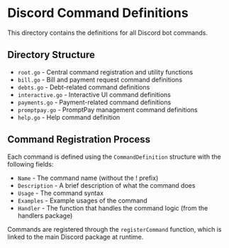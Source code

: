 # Discord Command Definitions

This directory contains the definitions for all Discord bot commands.

## Directory Structure

- `root.go` - Central command registration and utility functions
- `bill.go` - Bill and payment request command definitions
- `debts.go` - Debt-related command definitions
- `interactive.go` - Interactive UI command definitions
- `payments.go` - Payment-related command definitions
- `promptpay.go` - PromptPay management command definitions
- `help.go` - Help command definition

## Command Registration Process

Each command is defined using the `CommandDefinition` structure with the following fields:
- `Name` - The command name (without the ! prefix)
- `Description` - A brief description of what the command does
- `Usage` - The command syntax
- `Examples` - Example usages of the command
- `Handler` - The function that handles the command logic (from the handlers package)

Commands are registered through the `registerCommand` function, which is linked to the main Discord package at runtime.

